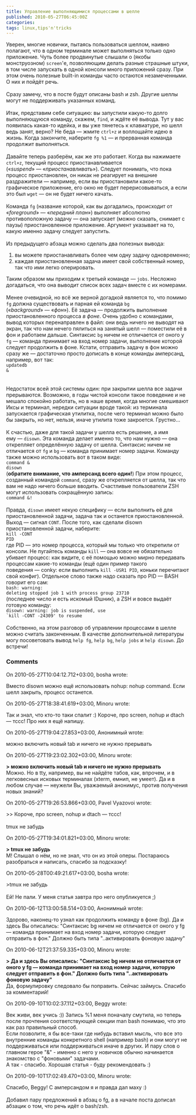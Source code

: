 ```yaml
---
title: Управление выполняющимися процессами в шелле
published: 2010-05-27T06:45:00Z
categories: 
tags: linux,tips'n'tricks
---
```


Уверен, многие новички, пытаясь пользоваться шеллом, наивно полагают, что в одном терминале может выполняться только одно приложение. Чуть более продвинутые слышали о (якобы монструозном) <code>screen</code>'е, позволяющим делать разные страшные штуки, в том числе запускать в одной консоли много приложений сразу. При этом очень полезные built-in команды часто остаются незамеченными. О них и пойдёт речь.<br /><a name='more'></a><br />Сразу замечу, что в посте будут описаны bash и zsh. Другие шеллы могут не поддерживать указанных команд.<br /><br />Итак, представим себе ситуацию: вы запустили какую-то долго выполняющуюся команду, скажем, <code>find</code>, и ждёте её вывода. Тут у вас появилась какая-то идейка, и вы уже тянетесь к клавиатуре, но шелл ведь занят, верно? Не беда — жмите <code>ctrl+z</code> и воплощайте идею в жизнь. Когда закончите, наберите <code>fg %1</code> — и прерванная команда продолжит выполняться.<br /><br />Давайте теперь разберём, как же это работает. Когда вы нажимаете <code>ctrl+z</code>, текущий процесс приостанавливается («<i>suspend</i>» — «<i>приостанавливать</i>»). Следует понимать, что пока процесс приостановлен, он никак не реагирует на внешние раздражители — например, если вы приостановили какое-то графическое приложение, его окно не будет перерисовываться, а если это был <code>wget</code> — он не будет ничего качать.<br /><br />Команда <code>fg</code> (название которой, как вы догадались, происходит от «<i>foreground</i>» — «<i>передний план</i>») выполняет абсолютно противоположную задачу — она запускает (можно сказать, снимает с паузы) приостановленное приложение. Аргумент указывает на то, какую именно задачу следует запустить.<br /><br />Из предыдущего абзаца можно сделать два полезных вывода:<ol><li>вы можете приостанавливать более чем одну задачу одновременно;</li><li>каждая приостановленная задача имеет свой собственный номер, так что ими легко оперировать.</li></ol>Таким образом мы приходим к третьей команде — <code>jobs</code>. Несложно догадаться, что она выводит список всех задач вместе с их номерами.<br /><br />Менее очевидной, но всё же верной догадкой является то, что помимо <code>fg</code> должна существовать и парная ей команда <code>bg</code> («<i>background</i>» — «<i>фон</i>»). Её задача — продолжить выполнение приостановленного процесса <i>в фоне</i>. Очень удобно с командами, вывод которых перенаправлен в файл: они ведь ничего не выводят на экран, так что нам нечего пялиться на занятый шелл — поместили её в фон и работаем дальше. Синтаксис <code>bg</code> ничем не отличается от оного у <code>fg</code> — команда принимает на вход номер задачи, выполнение которой следует продолжить в фоне. Кстати, отправить задачу в фон можно сразу же — достаточно просто дописать в конце команды амперсанд, например, вот так:<code><div class="code">updatedb &</div></code><br /><br />Недостаток всей этой системы один: при закрытии шелла все задачи прерываются. Возможно, в годы чистой консоли такое поведение и не мешало спокойно работать, но в наше время, когда многие смешивают Иксы и терминал, нередки ситуации вроде такой: из терминала запускается графическая утилитка, после чего терминал можно было бы закрыть, но нет, нельзя, иначе утилита тоже закроется. Грустно…<br /><br />К счастью, даже для такой задачи у шелла есть решение, а имя ему — <code>disown</code>. Эта команда делает именно то, что нам нужно — она открепляет определённую задачу от шелла. Синтаксис ничем не отличается от <code>fg</code> и <code>bg</code> — команда принимает номер задачи. Команду также можно использовать вот в таком виде:<code><div class="code">command & disown</div></code>(<b>обратите внимание, что амперсанд всего один!</b>) При этом процесс, созданный командой <code>command</code>, сразу же открепляется от шелла, так что вам не надо ничего больше вводить. Счастливые пользователи ZSH могут использовать сокращённую запись:<code><div class="code">command &!</div></code><br />Правда, <code>disown</code> имеет некую специфику — если выполнить её для приостановленной задачи, задача так и останется приостановленной. Выход — сигнал <code>CONT</code>. После того, как сделали disown приостановленной задачи, наберите:<code><div class="code">kill -CONT PID</div></code>где PID — это номер процесса, который мы только что открепили от консоли. Не пугайтесь команды <code>kill</code> — она вовсе не обязательно убивает процесс: как видите, с её помощью можно мирно передавать процессам какие-то команды (ещё один пример такого поведения — conky: если выполнить <code>kill -USR1 PID</code>, коньки перечитают свой конфиг). Отдельное слово также надо сказать про PID — BASH говорит его сам:<code><div class="code">bash: warning: deleting stopped job 1 with process group 23710</div></code>(последнее число и есть искомый IDшник), а ZSH и вовсе выдаёт готовую команду:<code><div class="code">disown: warning: job is suspended, use `kill -CONT -24309' to resume</div></code><br />Собственно, на этом разговор об управлении процессами в шелле можно считать законченным. В качестве дополнительной литературы могу посоветовать вывод <code>help fg</code>, <code>help bg</code>, <code>help jobs</code> и <code>help disown</code>. До встречи!

<h3 id='hakyll-convert-comments-title'>Comments</h3>
<div class='hakyll-convert-comment'>
<p class='hakyll-convert-comment-date'>On 2010-05-27T10:04:12.712+03:00, bosha wrote:</p>
<p class='hakyll-convert-comment-body'>
Вместо disown можно ещё использовать nohup: nohup command. Если шелл закрыть, процесс останется.
</p>
</div>

<div class='hakyll-convert-comment'>
<p class='hakyll-convert-comment-date'>On 2010-05-27T18:38:41.619+03:00, Minoru wrote:</p>
<p class='hakyll-convert-comment-body'>
Так и знал, что кто-то таки спалит :) Короче, про screen, nohup и dtach — тссс! Про них я ещё напишу.
</p>
</div>

<div class='hakyll-convert-comment'>
<p class='hakyll-convert-comment-date'>On 2010-05-27T19:04:27.853+03:00, Анонимный wrote:</p>
<p class='hakyll-convert-comment-body'>
можно включить новый tab и ничего не нужно прерывать
</p>
</div>

<div class='hakyll-convert-comment'>
<p class='hakyll-convert-comment-date'>On 2010-05-27T19:23:02.302+03:00, Minoru wrote:</p>
<p class='hakyll-convert-comment-body'>
<b>&gt; можно включить новый tab и ничего не нужно прерывать </b><br />Можно. Но в tty, например, вы не найдёте табов, как, впрочем, и в легковесных исковых терминалах (xterm, емнип, не умеет). Да и в любом случае — неужели Вы, уважаемый анонимус, против получения новых знаний?
</p>
</div>

<div class='hakyll-convert-comment'>
<p class='hakyll-convert-comment-date'>On 2010-05-27T19:26:53.866+03:00, Pavel Vyazovoi wrote:</p>
<p class='hakyll-convert-comment-body'>
&gt;&gt; Короче, про screen, nohup и dtach — тссс!<br /><br />tmux не забудь
</p>
</div>

<div class='hakyll-convert-comment'>
<p class='hakyll-convert-comment-date'>On 2010-05-27T19:34:01.821+03:00, Minoru wrote:</p>
<p class='hakyll-convert-comment-body'>
<b>&gt; tmux не забудь</b><br />М! Слышал о нём, но не знал, что он из этой оперы. Постараюсь разобраться и написать, спасибо за подсказку!
</p>
</div>

<div class='hakyll-convert-comment'>
<p class='hakyll-convert-comment-date'>On 2010-05-28T00:49:21.617+03:00, bosha wrote:</p>
<p class='hakyll-convert-comment-body'>
&gt;tmux не забудь <br /><br />Ей! Не пали. У меня статья завтра про него опубликуется ;)
</p>
</div>

<div class='hakyll-convert-comment'>
<p class='hakyll-convert-comment-date'>On 2010-06-12T13:00:58.514+03:00, Анонимный wrote:</p>
<p class='hakyll-convert-comment-body'>
Здорово, наконец-то узнал как продолжить команду в фоне (bg). Да и здесь Вы описались: &quot;Синтаксис bg ничем не отличается от оного у fg  — команда принимает на вход номер задачи, которую следует отправить в фон.&quot; Должно быть типа &quot;..активировать фоновую задачу&quot;
</p>
</div>

<div class='hakyll-convert-comment'>
<p class='hakyll-convert-comment-date'>On 2010-06-12T21:37:59.335+03:00, Minoru wrote:</p>
<p class='hakyll-convert-comment-body'>
<b>&gt; Да и здесь Вы описались: &quot;Синтаксис bg ничем не отличается от оного у fg — команда принимает на вход номер задачи, которую следует отправить в фон.&quot; Должно быть типа &quot;..активировать фоновую задачу&quot;</b><br />Да, формулировку следовало бы поправить. Сейчас займусь. Спасибо за комментарий!
</p>
</div>

<div class='hakyll-convert-comment'>
<p class='hakyll-convert-comment-date'>On 2010-09-10T10:02:37.112+03:00, Beggy wrote:</p>
<p class='hakyll-convert-comment-body'>
Век живи, век учись :)) Запись %1 меня поначалу смутила, но теперь после прочтения соответствующей секции man bash понимаю, что это как раз правильный способ.<br />Если позволите, я бы все-таки где нибудь вставил мысль, что все это внутренние команды конкретного shell (например bash) и они могут не поддерживаться или поддерживаться иначе в других. И пару слов о главном герое &quot;&amp;&quot; - именно с него у новичков обычно начинается знакомство с &quot;фоновыми&quot; задачами.<br />А так - спасибо. Хорошая статья - буду рекомендовать :)
</p>
</div>

<div class='hakyll-convert-comment'>
<p class='hakyll-convert-comment-date'>On 2010-09-10T17:02:49.470+03:00, Minoru wrote:</p>
<p class='hakyll-convert-comment-body'>
Спасибо, Beggy! С амперсандом я и правда дал маху :)<br /><br />Добавил пару предложений в абзац о fg, а в начале поста дописал абзацик о том, что речь идёт о bash/zsh.
</p>
</div>



